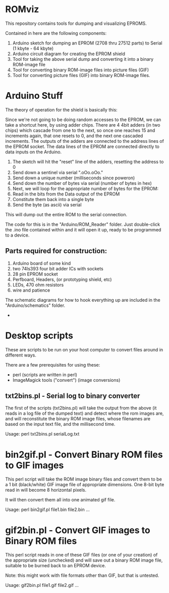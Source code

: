 ROMviz
======

This repository contains tools for dumping and visualizing EPROMS.

Contained in here are the following components:

1. Arduino sketch for dumping an EPROM (2708 thru 27512 parts) to Serial (1 kbyte - 64 kbyte)
2. Arduino circuit diagram for creating the EPROM shield
3. Tool for taking the above serial dump and converting it into a binary ROM-image file
4. Tool for converting binary ROM-image files into picture files (GIF)
5. Tool for converting picture files (GIF) into binary ROM-image files.

# Arduino Stuff

The theory of operation for the shield is basically this:

Since we're not going to be doing random accesses to the EPROM, we
can take a shortcut here, by using adder chips.  There are 4 4bit
adders (in two chips) which cascade from one to the next, so once
one reaches 15 and increments again, that one resets to 0, and the
next one cascaded increments.  The outputs of the adders are connected
to the address lines of the EPROM socket. The data lines of the
EPROM are connected directly to data inputs on the Arduino.

1. The sketch will hit the "reset" line of the adders, resetting the address to 0
2. Send down a sentinel via serial ".oOo.oOo."
3. Send down a unique number (milliseconds since poweron)
3. Send down the number of bytes via serial (number of bytes in hex)
4. Next, we will loop for the appropriate number of bytes for the EPROM:
  1. Read in the bits from the Data output of the EPROM
  2. Constitute them back into a single byte
  3. Send the byte (as ascii) via serial

This will dump out the entire ROM to the serial connection.

The code for this is in the "Arduino/ROM_Reader" folder.  Just
double-click the .ino file contained within and it will open it up,
ready to be programmed to a device.

## Parts required for construction:

1. Arduino board of some kind
2. two 74ls393 four bit adder ICs with sockets
3. 28 pin EPROM socket
4. Perfboard, Headers, (or prototyping shield, etc)
5. LEDs, 470 ohm resistors
6. wire and patience

The schematic diagrams for how to hook everything up are included in
the "Arduino/schematics" folder.


- 

# Desktop scripts

These are scripts to be run on your host computer to convert files around
in different ways.

There are a few prerequisites for using these:

- perl (scripts are written in perl)
- ImageMagick tools ("convert") (image conversions)

## txt2bins.pl - Serial log to binary converter

The first of the scripts (txt2bins.pl) will take the output from
the above (it reads in a log file of the dumped text) and detect
where the rom images are, and will reconstitute the binary ROM image
files, whose filenames are based on the input text file, and the
millisecond time.

Usage:  perl txt2bins.pl serialLog.txt


##

# bin2gif.pl - Convert Binary ROM files to GIF images

This perl script will take the ROM image binary files and convert
them to be a 1 bit (black/white) GIF image file of appropriate
dimensions.  One 8-bit byte read in will become 8 horizontal pixels.

It will then convert them all into one animated gif file.

Usage:  perl bin2gif.pl file1.bin file2.bin ...


# gif2bin.pl - Convert GIF images to Binary ROM files

This perl script reads in one of these GIF files (or one of your
creation) of the appropriate size (unchecked) and will save out a
binary ROM image file, suitable to be burned back to an EPROM device.

Note: this might work with file formats other than GIF, but that
is untested.

Usage: gif2bin.pl file1.gif file2.gif ...
